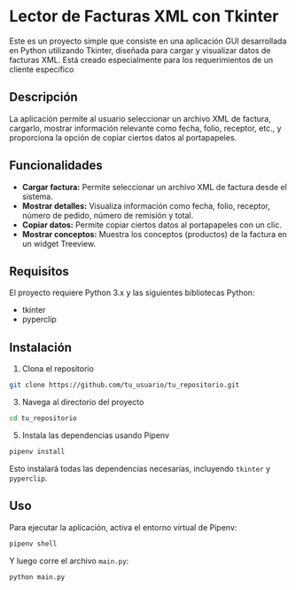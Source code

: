 # Lector de Facturas XML con Tkinter

Este es un proyecto simple que consiste en una aplicación GUI desarrollada en Python utilizando Tkinter, diseñada para cargar y visualizar datos de facturas XML. 
Está creado especialmente para los requerimientos de un cliente específico

## Descripción

La aplicación permite al usuario seleccionar un archivo XML de factura, cargarlo, mostrar información relevante como fecha, folio, receptor, etc., y proporciona la opción de copiar ciertos datos al portapapeles.

## Funcionalidades

- **Cargar factura:** Permite seleccionar un archivo XML de factura desde el sistema.
- **Mostrar detalles:** Visualiza información como fecha, folio, receptor, número de pedido, número de remisión y total.
- **Copiar datos:** Permite copiar ciertos datos al portapapeles con un clic.
- **Mostrar conceptos:** Muestra los conceptos (productos) de la factura en un widget Treeview.

## Requisitos

El proyecto requiere Python 3.x y las siguientes bibliotecas Python:

- tkinter
- pyperclip

## Instalación
1. Clona el repositorio
```sh
git clone https://github.com/tu_usuario/tu_repositorio.git
```
3. Navega al directorio del proyecto
```sh
cd tu_repositorio
```
5. Instala las dependencias usando Pipenv
```sh
pipenv install
```

Esto instalará todas las dependencias necesarias, incluyendo `tkinter` y `pyperclip`.

## Uso

Para ejecutar la aplicación, activa el entorno virtual de Pipenv:
```sh
pipenv shell
```
Y luego corre el archivo `main.py`:
```sh
python main.py
```
